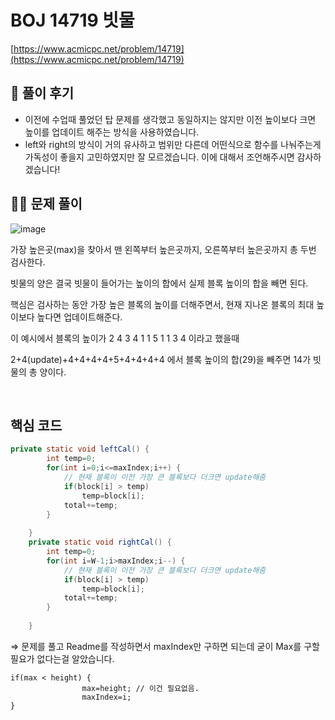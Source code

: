 # BOJ 14719 빗물

[https://www.acmicpc.net/problem/14719](https://www.acmicpc.net/problem/14719)

## 🌈 풀이 후기

- 이전에 수업때 풀었던 탑 문제를 생각했고 동일하지는 않지만 이전 높이보다 크면 높이를 업데이트 해주는 방식을 사용하였습니다.
- left와 right의 방식이 거의 유사하고 범위만 다른데 어떤식으로 함수를 나눠주는게 가독성이 좋을지 고민하였지만 잘 모르겠습니다. 이에 대해서 조언해주시면 감사하겠습니다!

## 👩‍🏫 문제 풀이

![image](https://user-images.githubusercontent.com/36908476/107851595-7edf4d00-6e4e-11eb-9c42-34ad7cf9fcf7.png)

가장 높은곳(max)을 찾아서 맨 왼쪽부터 높은곳까지, 오른쪽부터 높은곳까지 총 두번 검사한다.

빗물의 양은 결국 빗물이 들어가는 높이의 합에서 실제 블록 높이의 합을 빼면 된다. 

핵심은 검사하는 동안 가장 높은 블록의 높이를 더해주면서, 현재 지나온 블록의 최대 높이보다 높다면 업데이트해준다.

이 예시에서 블록의 높이가 2 4 3 4 1 1 5 1 1 3 4 이라고 했을때 

2+4(update)+4+4+4+4+5+4+4+4+4 에서 블록 높이의 합(29)을 빼주면 14가 빗물의 총 양이다.

<br>

## 핵심 코드 

```java
private static void leftCal() {
		int temp=0;
		for(int i=0;i<=maxIndex;i++) {
			// 현재 블록이 이전 가장 큰 블록보다 더크면 update해줌 
			if(block[i] > temp)
				temp=block[i];
			total+=temp;
		}
		
	}
	private static void rightCal() {
		int temp=0;
		for(int i=W-1;i>maxIndex;i--) {
			// 현재 블록이 이전 가장 큰 블록보다 더크면 update해줌 
			if(block[i] > temp)
				temp=block[i];
			total+=temp;
		}
		
	}
```

⇒ 문제를 풀고 Readme를 작성하면서 maxIndex만 구하면 되는데 굳이 Max를 구할 필요가 없다는걸 알았습니다. 

```tsx
if(max < height) {
				max=height; // 이건 필요없음.
				maxIndex=i;
}
```
